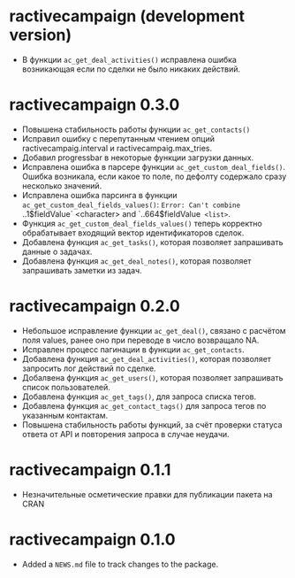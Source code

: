 # ractivecampaign (development version)

* В функции `ac_get_deal_activities()` исправлена ошибка возникающая если по сделки не было никаких действий.

# ractivecampaign 0.3.0

* Повышена стабильность работы функции `ac_get_contacts()`
* Исправил ошибку с перепутанным чтением опций ractivecampaig.interval и ractivecampaig.max_tries.
* Добавил progressbar в некоторые функции загрузки данных.
* Исправлена ошибка в парсере функции `ac_get_custom_deal_fields()`. Ошибка возникала, если какое то поле, по дефолту содержало сразу несколько значений.
* Исправлена ошибка парсинга в функции `ac_get_custom_deal_fields_values()`: `Error: Can't combine `..1$fieldValue` <character> and `..664$fieldValue` <list>`.
* Функция `ac_get_custom_deal_fields_values()` теперь корректно обрабатывает входящий вектор идентификаторов сделок.
* Добавлена функция `ac_get_tasks()`, которая позволяет запрашивать данные о задачах.
* Добавлена функция `ac_get_deal_notes()`, которая позволяет запрашивать заметки из задач.

# ractivecampaign 0.2.0

* Небольшое исправление функции `ac_get_deal()`, связано с расчётом поля values, ранее оно при переводе в число возвращало NA.
* Исправлен процесс пагинации в функции `ac_get_contacts`.
* Добавлена функция `ac_get_deal_activities()`, которая позволяет запросить лог действий по сделке.
* Добалвена функция `ac_get_users()`, которая позволяет запрашивать список пользователей.
* Добавлена функция `ac_get_tags()`, для запроса списка тегов.
* Добавлена функция `ac_get_contact_tags()` для запроса тегов по указанным контактам.
* Повышена стабильность работы функций, за счёт проверки статуса ответа от API и повторения запроса в случае неудачи.

# ractivecampaign 0.1.1

* Незначительные осметические правки для публикации пакета на CRAN

# ractivecampaign 0.1.0

* Added a `NEWS.md` file to track changes to the package.
